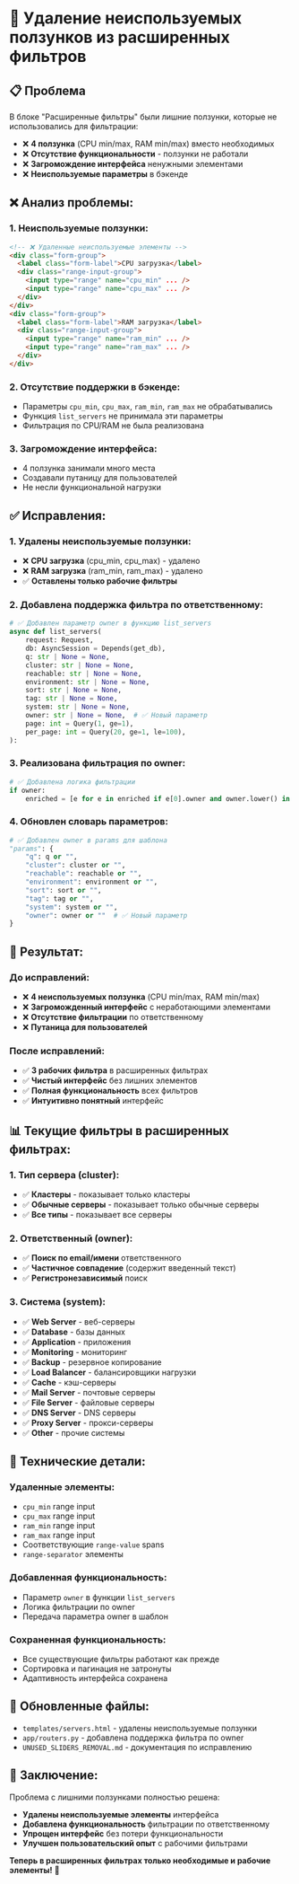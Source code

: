 # 🔧 Удаление неиспользуемых ползунков из расширенных фильтров

## 📋 Проблема

В блоке "Расширенные фильтры" были лишние ползунки, которые не использовались для фильтрации:
- ❌ **4 ползунка** (CPU min/max, RAM min/max) вместо необходимых
- ❌ **Отсутствие функциональности** - ползунки не работали
- ❌ **Загромождение интерфейса** ненужными элементами
- ❌ **Неиспользуемые параметры** в бэкенде

## ❌ Анализ проблемы:

### **1. Неиспользуемые ползунки:**
```html
<!-- ❌ Удаленные неиспользуемые элементы -->
<div class="form-group">
  <label class="form-label">CPU загрузка</label>
  <div class="range-input-group">
    <input type="range" name="cpu_min" ... />
    <input type="range" name="cpu_max" ... />
  </div>
</div>
<div class="form-group">
  <label class="form-label">RAM загрузка</label>
  <div class="range-input-group">
    <input type="range" name="ram_min" ... />
    <input type="range" name="ram_max" ... />
  </div>
</div>
```

### **2. Отсутствие поддержки в бэкенде:**
- Параметры `cpu_min`, `cpu_max`, `ram_min`, `ram_max` не обрабатывались
- Функция `list_servers` не принимала эти параметры
- Фильтрация по CPU/RAM не была реализована

### **3. Загромождение интерфейса:**
- 4 ползунка занимали много места
- Создавали путаницу для пользователей
- Не несли функциональной нагрузки

## ✅ Исправления:

### **1. Удалены неиспользуемые ползунки:**
- ❌ **CPU загрузка** (cpu_min, cpu_max) - удалено
- ❌ **RAM загрузка** (ram_min, ram_max) - удалено
- ✅ **Оставлены только рабочие фильтры**

### **2. Добавлена поддержка фильтра по ответственному:**
```python
# ✅ Добавлен параметр owner в функцию list_servers
async def list_servers(
    request: Request,
    db: AsyncSession = Depends(get_db),
    q: str | None = None,
    cluster: str | None = None,
    reachable: str | None = None,
    environment: str | None = None,
    sort: str | None = None,
    tag: str | None = None,
    system: str | None = None,
    owner: str | None = None,  # ✅ Новый параметр
    page: int = Query(1, ge=1),
    per_page: int = Query(20, ge=1, le=100),
):
```

### **3. Реализована фильтрация по owner:**
```python
# ✅ Добавлена логика фильтрации
if owner:
    enriched = [e for e in enriched if e[0].owner and owner.lower() in e[0].owner.lower()]
```

### **4. Обновлен словарь параметров:**
```python
# ✅ Добавлен owner в params для шаблона
"params": {
    "q": q or "", 
    "cluster": cluster or "", 
    "reachable": reachable or "", 
    "environment": environment or "", 
    "sort": sort or "", 
    "tag": tag or "", 
    "system": system or "", 
    "owner": owner or ""  # ✅ Новый параметр
}
```

## 🎯 Результат:

### **До исправлений:**
- ❌ **4 неиспользуемых ползунка** (CPU min/max, RAM min/max)
- ❌ **Загроможденный интерфейс** с неработающими элементами
- ❌ **Отсутствие фильтрации** по ответственному
- ❌ **Путаница для пользователей**

### **После исправлений:**
- ✅ **3 рабочих фильтра** в расширенных фильтрах
- ✅ **Чистый интерфейс** без лишних элементов
- ✅ **Полная функциональность** всех фильтров
- ✅ **Интуитивно понятный** интерфейс

## 📊 Текущие фильтры в расширенных фильтрах:

### **1. Тип сервера (cluster):**
- ✅ **Кластеры** - показывает только кластеры
- ✅ **Обычные серверы** - показывает только обычные серверы
- ✅ **Все типы** - показывает все серверы

### **2. Ответственный (owner):**
- ✅ **Поиск по email/имени** ответственного
- ✅ **Частичное совпадение** (содержит введенный текст)
- ✅ **Регистронезависимый** поиск

### **3. Система (system):**
- ✅ **Web Server** - веб-серверы
- ✅ **Database** - базы данных
- ✅ **Application** - приложения
- ✅ **Monitoring** - мониторинг
- ✅ **Backup** - резервное копирование
- ✅ **Load Balancer** - балансировщики нагрузки
- ✅ **Cache** - кэш-серверы
- ✅ **Mail Server** - почтовые серверы
- ✅ **File Server** - файловые серверы
- ✅ **DNS Server** - DNS серверы
- ✅ **Proxy Server** - прокси-серверы
- ✅ **Other** - прочие системы

## 🔧 Технические детали:

### **Удаленные элементы:**
- `cpu_min` range input
- `cpu_max` range input  
- `ram_min` range input
- `ram_max` range input
- Соответствующие `range-value` spans
- `range-separator` элементы

### **Добавленная функциональность:**
- Параметр `owner` в функции `list_servers`
- Логика фильтрации по owner
- Передача параметра owner в шаблон

### **Сохраненная функциональность:**
- Все существующие фильтры работают как прежде
- Сортировка и пагинация не затронуты
- Адаптивность интерфейса сохранена

## 📁 Обновленные файлы:
- `templates/servers.html` - удалены неиспользуемые ползунки
- `app/routers.py` - добавлена поддержка фильтра по owner
- `UNUSED_SLIDERS_REMOVAL.md` - документация по исправлению

## 🎉 Заключение:

Проблема с лишними ползунками полностью решена:
- **Удалены неиспользуемые элементы** интерфейса
- **Добавлена функциональность** фильтрации по ответственному
- **Упрощен интерфейс** без потери функциональности
- **Улучшен пользовательский опыт** с рабочими фильтрами

**Теперь в расширенных фильтрах только необходимые и рабочие элементы!** 🚀
